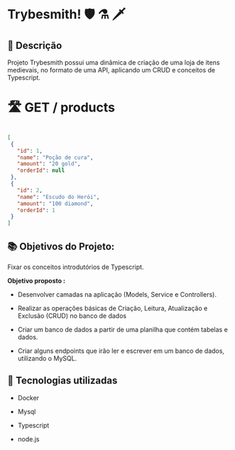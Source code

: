 #  Trybesmith! 🛡️ ⚗️  🗡️


## :memo: Descrição
<p>Projeto Trybesmith possui uma dinâmica de criação de uma loja de itens medievais, no formato de uma API, aplicando um CRUD e conceitos de Typescript. </p>

#  🛣️ GET / products

 ```json
 
[
  {
    "id": 1,
    "name": "Poção de cura",
    "amount": "20 gold",
    "orderId": null
  },
  {
    "id": 2,
    "name": "Escudo do Herói",
    "amount": "100 diamond",
    "orderId": 1
  }
]

```

## :books: Objetivos do Projeto: 
  
 Fixar os conceitos introdutórios de Typescript.
  
  <b>Objetivo proposto :</b>
  
* Desenvolver camadas na aplicação  (Models, Service e Controllers).

* Realizar as operações básicas de Criação, Leitura, Atualização e Exclusão (CRUD) no banco de dados

* Criar um banco de dados a partir de uma planilha que contém tabelas e dados.

* Criar alguns endpoints que irão ler e escrever em um banco de dados, utilizando o MySQL.
  

## :wrench: Tecnologias utilizadas
  
* Docker
  
* Mysql 

* Typescript

* node.js

